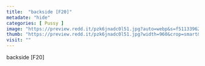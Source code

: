 ```yaml
---
title:  "backside [F20]"
metadate: "hide"
categories: [ Pussy ]
image: "https://preview.redd.it/pzk6jnadc0l51.jpg?auto=webp&s=f51133962749351d76caf9cf88cc9f1037138f99"
thumb: "https://preview.redd.it/pzk6jnadc0l51.jpg?width=960&crop=smart&auto=webp&s=a5829df79dbf177fb7674b7022f961967d9473e8"
visit: ""
---
```

backside [F20]
